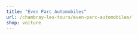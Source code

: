 ```yaml
---
title: "Even Parc Automobiles"
url: /chambray-les-tours/even-parc-automobiles/
shop: voiture
---
```

